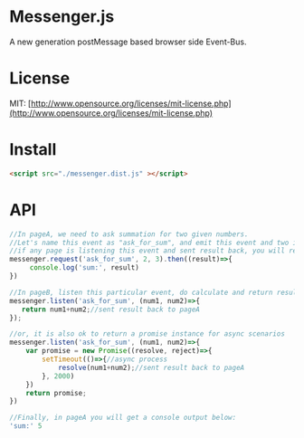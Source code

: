 # Messenger.js

A new generation postMessage based browser side Event-Bus.

# License
MIT: [http://www.opensource.org/licenses/mit-license.php](http://www.opensource.org/licenses/mit-license.php)

# Install
```html
<script src="./messenger.dist.js" ></script>
```

# API

```javascript
//In pageA, we need to ask summation for two given numbers.
//Let's name this event as "ask_for_sum", and emit this event and two inputs.
//if any page is listening this event and sent result back, you will receive it in method then():
messenger.request('ask_for_sum', 2, 3).then((result)=>{
     console.log('sum:', result)
})

```

```javascript
//In pageB, listen this particular event, do calculate and return result:
messenger.listen('ask_for_sum', (num1, num2)=>{
   return num1+num2;//sent result back to pageA
});

//or, it is also ok to return a promise instance for async scenarios
messenger.listen('ask_for_sum', (num1, num2)=>{
    var promise = new Promise((resolve, reject)=>{
        setTimeout(()=>{//async process
            resolve(num1+num2);//sent result back to pageA
        }, 2000)
    })
    return promise;
})

```

```javascript
//Finally, in pageA you will get a console output below:
'sum:' 5

```
